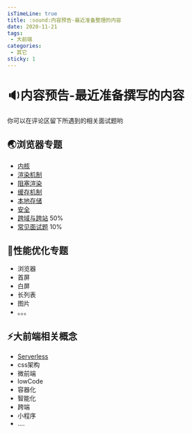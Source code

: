```yaml
---
isTimeLine: true
title: :sound:内容预告-最近准备整理的内容
date: 2020-11-21
tags:
 - 大前端
categories:
 - 其它
sticky: 1
---
```


# :sound:内容预告-最近准备撰写的内容

你可以在评论区留下所遇到的相关面试题哟

## :earth_asia:浏览器专题
* [内核](./../../bigWeb/browser/core.md)
* [渲染机制](./../../bigWeb/browser/render.md)
* [阻塞渲染](./../../bigWeb/browser/block.md)
* [缓存机制](./../../bigWeb/browser/cache.md)
* [本地存储](./../../bigWeb/browser/storage.md)
* [安全](../../bigWeb/browser/safe.md)
* [跨域与跨站](../../bigWeb/browser/cors.md) 50%
* [常见面试题](../../bigWeb/browser/problem.md) 10%


## :rocket:性能优化专题
* 浏览器
* 首屏
* 白屏
* 长列表
* 图片
* 。。。

## :zap:大前端相关概念
* [Serverless](../../technology/theory/serverless.md)
* css架构
* 微前端
* lowCode
* 容器化
* 智能化
* 跨端
* 小程序
* ....

<comment/>
<tongji/>